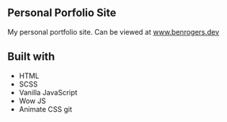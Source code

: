 ## Personal Porfolio Site

My personal portfolio site. Can be viewed at www.benrogers.dev

## Built with

- HTML
- SCSS
- Vanilla JavaScript
- Wow JS
- Animate CSS
  git
